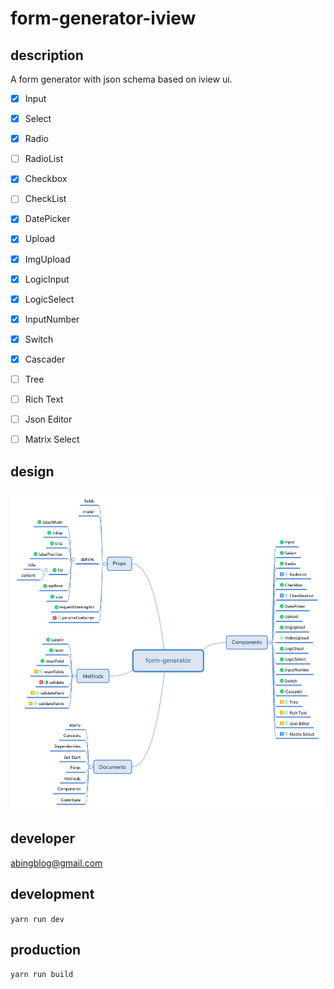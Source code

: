 # form-generator-iview

## description

A form generator with json schema based on iview ui.

- [x] Input
- [x] Select
- [x] Radio
- [ ] RadioList
- [x] Checkbox
- [ ] CheckList
- [x] DatePicker
- [x] Upload
- [x] ImgUpload
- [x] LogicInput
- [x] LogicSelect
- [x] InputNumber
- [x] Switch
- [x] Cascader
- [ ] Tree
- [ ] Rich Text
- [ ] Json Editor
- [ ] Matrix Select


## design

![project mind mapping](./project-mind-mapping.svg)

## developer

abingblog@gmail.com

## development

`yarn run dev`

## production

`yarn run build`
